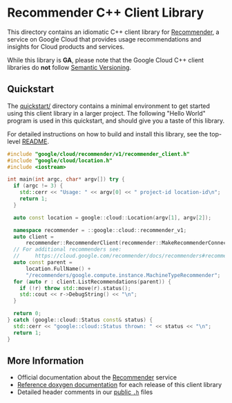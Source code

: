 # Recommender C++ Client Library

This directory contains an idiomatic C++ client library for
[Recommender][cloud-service], a service on Google Cloud that provides usage
recommendations and insights for Cloud products and services.

While this library is **GA**, please note that the Google Cloud C++ client
libraries do **not** follow [Semantic Versioning](https://semver.org/).

## Quickstart

The [quickstart/](quickstart/README.md) directory contains a minimal environment
to get started using this client library in a larger project. The following
"Hello World" program is used in this quickstart, and should give you a taste of
this library.

For detailed instructions on how to build and install this library, see the
top-level [README](/README.md#building-and-installing).

<!-- inject-quickstart-start -->

```cc
#include "google/cloud/recommender/v1/recommender_client.h"
#include "google/cloud/location.h"
#include <iostream>

int main(int argc, char* argv[]) try {
  if (argc != 3) {
    std::cerr << "Usage: " << argv[0] << " project-id location-id\n";
    return 1;
  }

  auto const location = google::cloud::Location(argv[1], argv[2]);

  namespace recommender = ::google::cloud::recommender_v1;
  auto client =
      recommender::RecommenderClient(recommender::MakeRecommenderConnection());
  // For additional recommenders see:
  //     https://cloud.google.com/recommender/docs/recommenders#recommenders
  auto const parent =
      location.FullName() +
      "/recommenders/google.compute.instance.MachineTypeRecommender";
  for (auto r : client.ListRecommendations(parent)) {
    if (!r) throw std::move(r).status();
    std::cout << r->DebugString() << "\n";
  }

  return 0;
} catch (google::cloud::Status const& status) {
  std::cerr << "google::cloud::Status thrown: " << status << "\n";
  return 1;
}
```

<!-- inject-quickstart-end -->

## More Information

- Official documentation about the [Recommender][cloud-service-docs] service
- [Reference doxygen documentation][doxygen-link] for each release of this
  client library
- Detailed header comments in our [public `.h`][source-link] files

[cloud-service]: https://cloud.google.com/recommender
[cloud-service-docs]: https://cloud.google.com/recommender/docs
[doxygen-link]: https://cloud.google.com/cpp/docs/reference/recommender/latest/
[source-link]: https://github.com/googleapis/google-cloud-cpp/tree/main/google/cloud/recommender
